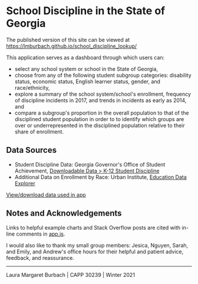 # School Discipline in the State of Georgia

The published version of this site can be viewed at https://lmburbach.github.io/school_discipline_lookup/

This application serves as a dashboard through which users can:

* select any school system or school in the State of Georgia,
* choose from any of the following student subgroup categories: disability status, economic status, English learner status, gender, and race/ethnicity,
* explore a summary of the school system/school's enrollment, frequency of discipline incidents in 2017, and trends in incidents as early as 2014, and
* compare a subgroup's proportion in the overall population to that of the disciplined student population in order to to identify which groups are over or underrepresented in the disciplined population relative to their share of enrollment.

## Data Sources
* Student Discipline Data: Georgia Governor's Office of Student Achievement, [Downloadable Data > K-12 Student Discipline](https://gosa.georgia.gov/report-card-dashboards-data/downloadable-data)
* Additional Data on Enrollment by Race: Urban Institute, [Education Data Explorer](https://educationdata.urban.org/data-explorer/)

[View/download data used in app](https://github.com/lmburbach/school_discipline_lookup/tree/main/data)


## Notes and Acknowledgements
Links to helpful example charts and Stack Overflow posts are cited with in-line comments in [app.js](https://github.com/lmburbach/school_discipline_lookup/blob/main/src/app.js).

I would also like to thank my small group members: Jesica, Nguyen, Sarah, and Emily, and Andrew's office hours for their helpful and patient advice, feedback, and reassurance.

---
Laura Margaret Burbach | CAPP 30239 | Winter 2021



